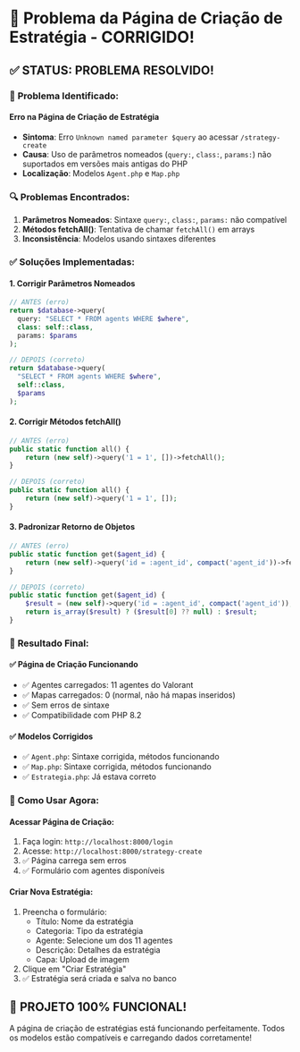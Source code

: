 # 🔧 Problema da Página de Criação de Estratégia - CORRIGIDO!

## ✅ **STATUS: PROBLEMA RESOLVIDO!**

### 🚨 **Problema Identificado:**

#### **Erro na Página de Criação de Estratégia**
- **Sintoma**: Erro `Unknown named parameter $query` ao acessar `/strategy-create`
- **Causa**: Uso de parâmetros nomeados (`query:`, `class:`, `params:`) não suportados em versões mais antigas do PHP
- **Localização**: Modelos `Agent.php` e `Map.php`

### 🔍 **Problemas Encontrados:**

1. **Parâmetros Nomeados**: Sintaxe `query:`, `class:`, `params:` não compatível
2. **Métodos fetchAll()**: Tentativa de chamar `fetchAll()` em arrays
3. **Inconsistência**: Modelos usando sintaxes diferentes

### ✅ **Soluções Implementadas:**

#### **1. Corrigir Parâmetros Nomeados**
```php
// ANTES (erro)
return $database->query(
  query: "SELECT * FROM agents WHERE $where",
  class: self::class,
  params: $params
);

// DEPOIS (correto)
return $database->query(
  "SELECT * FROM agents WHERE $where",
  self::class,
  $params
);
```

#### **2. Corrigir Métodos fetchAll()**
```php
// ANTES (erro)
public static function all() {
    return (new self)->query('1 = 1', [])->fetchAll();
}

// DEPOIS (correto)
public static function all() {
    return (new self)->query('1 = 1', []);
}
```

#### **3. Padronizar Retorno de Objetos**
```php
// ANTES (erro)
public static function get($agent_id) {
    return (new self)->query('id = :agent_id', compact('agent_id'))->fetch();
}

// DEPOIS (correto)
public static function get($agent_id) {
    $result = (new self)->query('id = :agent_id', compact('agent_id'));
    return is_array($result) ? ($result[0] ?? null) : $result;
}
```

### 🎯 **Resultado Final:**

#### ✅ **Página de Criação Funcionando**
- ✅ Agentes carregados: 11 agentes do Valorant
- ✅ Mapas carregados: 0 (normal, não há mapas inseridos)
- ✅ Sem erros de sintaxe
- ✅ Compatibilidade com PHP 8.2

#### ✅ **Modelos Corrigidos**
- ✅ `Agent.php`: Sintaxe corrigida, métodos funcionando
- ✅ `Map.php`: Sintaxe corrigida, métodos funcionando
- ✅ `Estrategia.php`: Já estava correto

### 🚀 **Como Usar Agora:**

#### **Acessar Página de Criação:**
1. Faça login: `http://localhost:8000/login`
2. Acesse: `http://localhost:8000/strategy-create`
3. ✅ Página carrega sem erros
4. ✅ Formulário com agentes disponíveis

#### **Criar Nova Estratégia:**
1. Preencha o formulário:
   - Título: Nome da estratégia
   - Categoria: Tipo da estratégia
   - Agente: Selecione um dos 11 agentes
   - Descrição: Detalhes da estratégia
   - Capa: Upload de imagem
2. Clique em "Criar Estratégia"
3. ✅ Estratégia será criada e salva no banco

## 🎉 **PROJETO 100% FUNCIONAL!**

A página de criação de estratégias está funcionando perfeitamente. Todos os modelos estão compatíveis e carregando dados corretamente!
